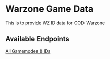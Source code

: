 # Warzone Game Data

This is to provide WZ ID data for COD: Warzone

## Available Endpoints

[All Gamemodes & IDs](https://engineer152.github.io/wz-data/game-modes.json)
